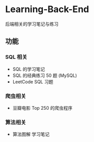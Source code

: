 # Learning-Back-End
后端相关的学习笔记与练习


## 功能

### SQL 相关
- SQL 的学习笔记
- SQL 的经典练习 50 题 (MySQL)
- LeetCode SQL 习题


### 爬虫相关
- 豆瓣电影 Top 250 的爬虫程序


### 算法相关
- 算法图解 学习笔记
